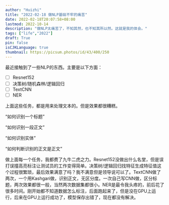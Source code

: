 ```yaml
---
author: "Huizhi"
title: "2022-02-18 做NLP基础不牢的痛苦"
date: 2022-02-18T20:07:58+08:00 
lastmod: 2022-10-14
description: "做NLP太痛苦了，不知其然，也不知其所以然。这就是我的体会。"
tags: ["life","2022"]
draft: True
pin: false
isCJKLanguage: true
thumbnail: https://picsum.photos/id/43/400/250
---
```





最近接触到了一些NLP的东西。主要是以下方面：

- [ ]  Resnet152
- [ ]  决策树/随机森林/逻辑回归
- [ ]  TextCNN
- [ ]  NER

上面这些任务，都是用来处理文本的。但是效果都很糟糕。

“如何识别一个标题”

“如何识别一段正文”

“如何识别实体”

“如何判断识别的正文是正文”

做上面每一个任务，我都费了九牛二虎之力。Resnet152没做出什么名堂，但是误打误撞高亮标注让测试员的工作变得简单。决策树/逻辑回归找特征生成特征值这个过程很繁琐，最后效果满意了吗？我不满意但是领导说可以了。TextCNN做了两次，一个用Kashgari做，识别正文，无区分度。一次自己写CNN做，区分标题，两次效果都很一般，当然两次数据集都很小。NER是最令我头疼的，前后花了很多时间。刚开始都不知道数据怎么标注，后面跑起来了，但是没在GPU上运行，后来在GPU上运行成功了，模型保存出错了，现在都没有解决。